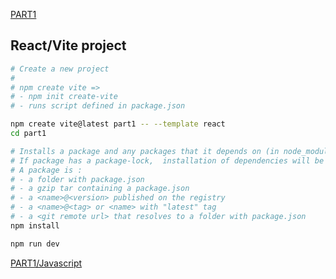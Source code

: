 [PART1](https://fullstackopen.com/en/part1)

## React/Vite project

```sh
# Create a new project
#
# npm create vite =>
# - npm init create-vite
# - runs script defined in package.json

npm create vite@latest part1 -- --template react
cd part1

# Installs a package and any packages that it depends on (in node_modules folder)
# If package has a package-lock,  installation of dependencies will be driven by that
# A package is :
# - a folder with package.json
# - a gzip tar containing a package.json
# - a <name>@<version> published on the registry
# - a <name>@<tag> or <name> with "latest" tag
# - a <git remote url> that resolves to a folder with package.json
npm install

npm run dev
```

[PART1/Javascript](https://fullstackopen.com/en/part1/java_script)